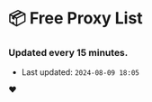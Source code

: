 # :package: Free Proxy List
### Updated every 15 minutes.

- Last updated: `2024-08-09 18:05`

:heart:
